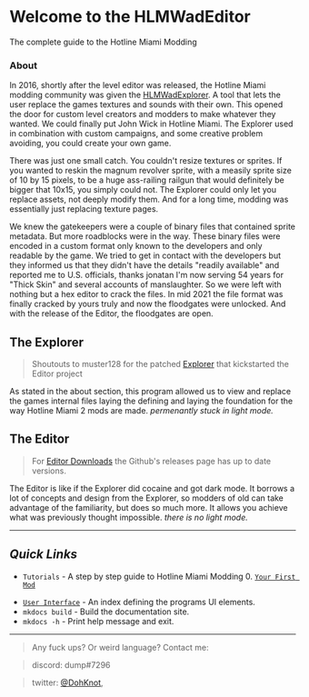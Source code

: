 # **Welcome to the HLMWadEditor**
The complete guide to the Hotline Miami Modding

### About

In 2016, shortly after the level editor was released, the Hotline Miami modding community was given the [HLMWadExplorer](https://github.com/muster128/HLMWadExplorer/releases/tag/1.2). A tool that lets the user replace the games textures and sounds with their own. This opened the door for custom level creators and modders to make whatever they wanted. We could finally put John Wick in Hotline Miami. The Explorer used in combination with custom campaigns, and some creative problem avoiding, you could create your own game.

There was just one small catch. You couldn't resize textures or sprites. If you wanted to reskin the magnum revolver sprite, with a measily sprite size of 10 by 15 pixels, to be a huge ass-railing railgun that would definitely be bigger that 10x15, you simply could not. The Explorer could only let you replace assets, not deeply modify them. And for a long time, modding was essentially just replacing texture pages.

We knew the gatekeepers were a couple of binary files that contained sprite metadata. But more roadblocks were in the way. These binary files were encoded in a custom format only known to the developers and only readable by the game. We tried to get in contact with the developers but they informed us that they didn't have the details "readily available" and reported me to U.S. officials, thanks jonatan I'm now serving 54 years for "Thick Skin" and several accounts of manslaughter. So we were left with nothing but a hex editor to crack the files. In mid 2021 the file format was finally cracked by yours truly and now the floodgates were unlocked. And with the release of the Editor, the floodgates are open.



## The Explorer

> Shoutouts to muster128 for the patched [Explorer](https://github.com/muster128/HLMWadExplorer/releases/tag/1.2) that kickstarted the Editor project

As stated in the about section, this program allowed us to view and replace the games internal files laying the defining and laying the foundation for the way Hotline Miami 2 mods are made.
*permenantly stuck in light mode.*



## The Editor

> For [Editor Downloads](https://github.com/DohKnot/HLMWadEditor/releases) the Github's releases page has up to date versions.

The Editor is like if the Explorer did cocaine and got dark mode. It borrows a lot of concepts and design from the Explorer, so modders of old can take advantage of the familiarity, but does so much more. It allows you achieve what was previously thought impossible.
*there is no light mode.*



---

## *Quick Links*

- `Tutorials` - A step by step guide to Hotline Miami Modding
    0. [`Your First Mod`](./Tutorials/tutorial0.md)
* [`User Interface`](UserInterface.md) - An index defining the programs UI elements.
* `mkdocs build` - Build the documentation site.
* `mkdocs -h` - Print help message and exit.

---

> Any fuck ups? Or weird language? Contact me:

> discord: dump#7296

> twitter: [@DohKnot](https://www.twitter.com/DohKnot),